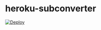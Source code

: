 # heroku-subconverter
[![Deploy](https://www.herokucdn.com/deploy/button.png)](https://heroku.com/deploy?template=https://github.com/pengfujin-momo/heroku-subconverter/heroku-subconverter)
